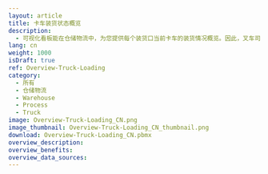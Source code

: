 ```yaml
---
layout: article
title: 卡车装货状态概览
description: 
  - 可视化看板能在仓储物流中，为您提供每个装货口当前卡车的装货情况概览。因此，叉车司机就可以随时了解到完成装载的货物数量、待完成数量以及当前装载任务必须在多久内完成。其他额外信息也可以在此显示，例如可能的危险品等级、重量等级、货运代理等；另外，您可以从SAP系统中获取相对应的数据。
lang: cn
weight: 1000
isDraft: true
ref: Overview-Truck-Loading
category:
  - 所有
  - 仓储物流
  - Warehouse
  - Process
  - Truck
image: Overview-Truck-Loading_CN.png
image_thumbnail: Overview-Truck-Loading_CN_thumbnail.png
download: Overview-Truck-Loading_CN.pbmx
overview_description:
overview_benefits:
overview_data_sources:
---
```

